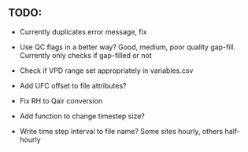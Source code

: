 TODO:
----

- Currently duplicates error message, fix

- Use QC flags in a better way? Good, medium, poor quality gap-fill. Currently only checks if gap-filled or not

- Check if VPD range set appropriately in variables.csv

- Add UFC offset to file attributes?

- Fix RH to Qair conversion

- Add function to change timestep size?

- Write time step interval to file name? Some sites hourly, others half-hourly


